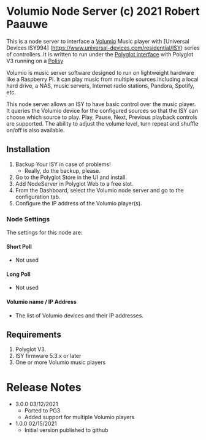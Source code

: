 
# Volumio Node Server (c) 2021 Robert Paauwe

This is a node server to interface a [Volumio](http://www.volumio.org) Music player with
[Universal Devices ISY994] (https://www.universal-devices.com/residential/ISY) series of
controllers. It is written to run under the
[Polyglot interface](http://www.universal-devices.com/developers/polyglot/docs/) with
Polyglot V3 running on a [Polisy](https://www.universal-devices.com/product/polisy/)

Volumio is music server software designed to run on lightweight hardware like a Raspberry Pi.
It can play music from multiple sources including a local hard drive, a NAS, music servers,
Internet radio stations, Pandora, Spotify, etc.

This node server allows an ISY to have basic control over the music player. It queries the
Volumio device for the configured sources so that the ISY can choose which source to play.
Play, Pause, Next, Previous playback controls are supported. The ability to adjust the volume
level, turn repeat and shuffle on/off is also available.


## Installation

1. Backup Your ISY in case of problems!
   * Really, do the backup, please.
2. Go to the Polyglot Store in the UI and install.
3. Add NodeServer in Polyglot Web to a free slot.
4. From the Dashboard, select the Volumio node server and go to the configuration tab.
5. Configure the IP address of the Volumio player(s).

### Node Settings
The settings for this node are:

#### Short Poll
   * Not used
#### Long Poll
   * Not used

#### Volumio name / IP Address
   * The list of Volumio devices and their IP addresses.


## Requirements

1. Polyglot V3.
2. ISY firmware 5.3.x or later
3. One or more Volumio music players

# Release Notes

- 3.0.0 03/12/2021
   - Ported to PG3
   - Added support for multiple Volumio players
- 1.0.0 02/15/2021
   - Initial version published to github
